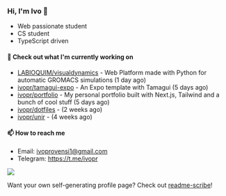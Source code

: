 ### Hi, I'm Ivo 👋

* Web passionate student
* CS student
* TypeScript driven

#### 👷 Check out what I'm currently working on

- [LABIOQUIM/visualdynamics](https://github.com/LABIOQUIM/visualdynamics) - Web Platform made with Python for automatic GROMACS simulations (1 day ago)
- [ivopr/tamagui-expo](https://github.com/ivopr/tamagui-expo) - An Expo template with Tamagui (5 days ago)
- [ivopr/portfolio](https://github.com/ivopr/portfolio) - My personal portfolio built with Next.js, Tailwind and a bunch of cool stuff (5 days ago)
- [ivopr/dotfiles](https://github.com/ivopr/dotfiles) -  (2 weeks ago)
- [ivopr/unir](https://github.com/ivopr/unir) -  (4 weeks ago)

#### 📫 How to reach me

- Email: [ivoprovensi1@gmail.com](mailto://ivoprovensi1@gmail.com)
- Telegram: https://t.me/ivopr

![](https://github-readme-stats.vercel.app/api/top-langs/?username=ivopr&langs_count=10&layout=compact&theme=react&hide_border=true&bg_color=0D1117&title_color=5ce1e6&icon_color=5ce1e6)

Want your own self-generating profile page? Check out [readme-scribe](https://github.com/muesli/readme-scribe)!
